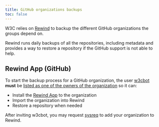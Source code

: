 ```yaml
---
title: GitHub organizations backups
toc: false
---
```

W3C relies on [Rewind](https://rewind.com/) to backup the different GitHub organizations the groups depend on.

Rewind runs daily backups of all the repositories, including metadata and provides a way to restore a repository if the GitHub support is not able to help.

## Rewind App (GitHub)

To start the backup process for a GitHub organization, the user [w3cbot](https://github.com/w3cbot) **must** be [listed as one of the owners of the organization](https://knowledge.rewind.com/s/article/which-permissions-do-i-need-to-install-rewind) so it can:

- Install the [Rewind App](https://github.com/apps/rewind-app-github) to the organization
- Import the organization into Rewind
- Restore a repository when needed

After inviting w3cbot, you may request [sysreq](mailto:sysreq@w3.org) to add your organization to Rewind.
